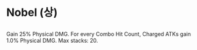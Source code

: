 # Nobel (상)

##

Gain 25% Physical DMG. For every Combo Hit Count, Charged ATKs gain 1.0% Physical DMG. Max stacks: 20.
